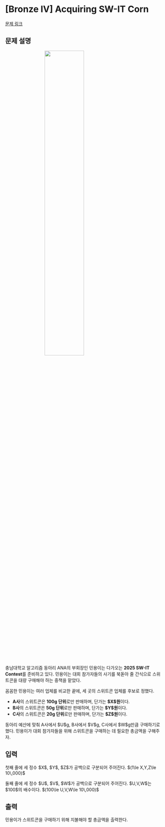 # [Bronze IV] Acquiring SW-IT Corn

[문제 링크](https://www.acmicpc.net/problem/34529) 

## 문제 설명

<p><img alt="" src="https://upload.acmicpc.net/4fc47be2-dc5d-4294-9652-a735ceedb19c/-/preview/" style="width:50%; height:auto; display:block; margin:auto;"></p>

<p>충남대학교 알고리즘 동아리 ANA의 부회장인 민용이는 다가오는 <strong>2025 SW-IT Contest</strong>를 준비하고 있다. 민용이는 대회 참가자들의 사기를 북돋아 줄 간식으로 스위트콘을 대량 구매해야 하는 중책을 맡았다.</p>

<p>꼼꼼한 민용이는 여러 업체를 비교한 끝에, 세 곳의 스위트콘 업체를 후보로 정했다.</p>

<ul>
<li><strong>A사</strong>의 스위트콘은 <strong>100g 단위</strong>로만 판매하며, 단가는 <strong>$X$원</strong>이다.</li>
<li><strong>B사</strong>의 스위트콘은 <strong>50g 단위</strong>로만 판매하며, 단가는 <strong>$Y$원</strong>이다.</li>
<li><strong>C사</strong>의 스위트콘은 <strong>20g 단위</strong>로만 판매하며, 단가는 <strong>$Z$원</strong>이다.</li>
</ul>

<p>동아리 예산에 맞춰 A사에서 $U$g, B사에서 $V$g, C사에서 $W$g만큼 구매하기로 했다. 민용이가 대회 참가자들을 위해 스위트콘을 구매하는 데 필요한 총금액을 구해주자.</p>

## 입력 

 <p>첫째 줄에 세 정수 $X$, $Y$, $Z$가 공백으로 구분되어 주어진다. $(1\le X,Y,Z\le 10\,000)$</p>

<p>둘째 줄에 세 정수 $U$, $V$, $W$가 공백으로 구분되어 주어진다. $U,V,W$는 $100$의 배수이다. $(100\le U,V,W\le 10\,000)$</p>

## 출력 

 <p>민용이가 스위트콘을 구매하기 위해 지불해야 할 총금액을 출력한다.</p>

